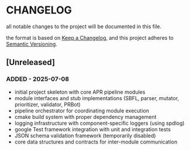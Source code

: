 # CHANGELOG

all notable changes to the project will be documented in this file.

the format is based on [Keep a Changelog](https://keepachangelog.com/en/1.0.0/),
and this project adheres to [Semantic Versioning](https://semver.org/spec/v2.0.0.html).

## [Unreleased]

### ADDED - 2025-07-08
- initial project skeleton with core APR pipeline modules
- module interfaces and stub implementations (SBFL, parser, mutator, prioritizer, validator, PRBot)
- pipeline orchestrator for coordinating module execution
- cmake build system with proper dependency management
- logging infrastructure with component-specific loggers (using spdlog)
- google Test framework integration with unit and integration tests
- JSON schema validation framework (temporarily disabled)
- core data structures and contracts for inter-module communication
